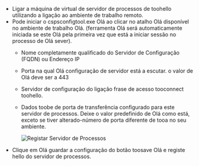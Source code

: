 * Ligar a máquina de virtual de servidor de processos de toohello utilizando a ligação ao ambiente de trabalho remoto.
* Pode iniciar o cspsconfigtool.exe Olá ao clicar no atalho Olá disponível no ambiente de trabalho Olá. (ferramenta Olá será automaticamente iniciada se este Olá pela primeira vez que está a iniciar sessão no processo de Olá sever).
  - Nome completamente qualificado do Servidor de Configuração (FQDN) ou Endereço IP
  - Porta na qual Olá configuração de servidor está a escutar. o valor de Olá deve ser a 443
  - Servidor de configuração do ligação frase de acesso tooconnect toohello.
  - Dados toobe de porta de transferência configurado para este servidor de processos. Deixe o valor predefinido de Olá como está, exceto se tiver alterado-número de porta diferente de tooa no seu ambiente.

    ![Registar Servidor de Processos](./media/site-recovery-vmware-register-process-server/register-ps.png)
* Clique em Olá guardar a configuração do botão toosave Olá e registe hello do servidor de processos.
